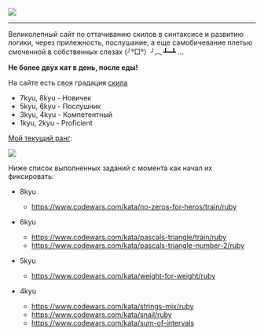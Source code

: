 
![](https://www.codewars.com/assets/logos/logo-square-red-big-d261c083345ce22e7749dc6b69549398.png)

---

Великолепный сайт по оттачиванию скилов в синтаксисе и развитию логики, через прилежность, послушание, а еще самобичевание плетью смоченной в собственных слезах (╯°□°）╯︵ ┻━┻ ...

**Не более двух кат в день, после еды!** 

На сайте есть своя градация [скила](https://www.codewars.com/about)

- 7kyu, 8kyu - Новичек
- 5kyu, 6kyu - Послушник
- 3kyu, 4kyu - Компетентный
- 1kyu, 2kyu - Proficient

[Мой текущий ранг](https://www.codewars.com/users/MrBeean):

<img src=https://www.codewars.com/users/MrBeean/badges/large>


Ниже список выполненных заданий с момента как начал их фиксировать:

- 8kyu
  - https://www.codewars.com/kata/no-zeros-for-heros/train/ruby

- 6kyu
  - https://www.codewars.com/kata/pascals-triangle/train/ruby
  - https://www.codewars.com/kata/pascals-triangle-number-2/ruby
 
- 5kyu
  - https://www.codewars.com/kata/weight-for-weight/ruby  

- 4kyu
  - https://www.codewars.com/kata/strings-mix/ruby
  - https://www.codewars.com/kata/snail/ruby
  - https://www.codewars.com/kata/sum-of-intervals   
